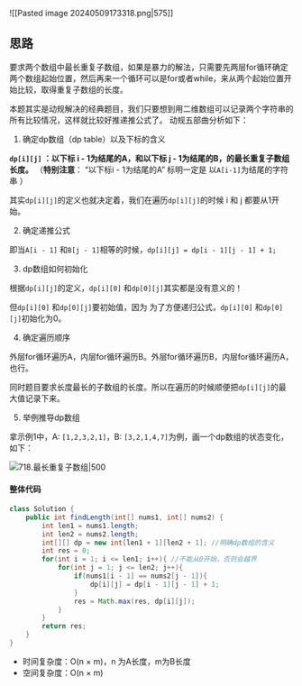 ![[Pasted image 20240509173318.png|575]]

## 思路

要求两个数组中最长重复子数组，如果是暴力的解法，只需要先两层for循环确定两个数组起始位置，然后再来一个循环可以是for或者while，来从两个起始位置开始比较，取得重复子数组的长度。

本题其实是动规解决的经典题目，我们只要想到用二维数组可以记录两个字符串的所有比较情况，这样就比较好推递推公式了。 动规五部曲分析如下：

1. 确定dp数组（dp table）以及下标的含义

**`dp[i][j]` ：以下标 i - 1为结尾的A，和以下标 j - 1为结尾的B，的最长重复子数组长度。** （**特别注意**： “以下标i - 1为结尾的A” 标明一定是 以`A[i-1]`为结尾的字符串 ）

其实`dp[i][j]`的定义也就决定着，我们在遍历`dp[i][j]`的时候 i 和 j 都要从1开始。

2. 确定递推公式

即当`A[i - 1]` 和`B[j - 1]`相等的时候，`dp[i][j] = dp[i - 1][j - 1] + 1;`

3. dp数组如何初始化

根据`dp[i][j]`的定义，`dp[i][0]` 和`dp[0][j]`其实都是没有意义的！

但`dp[i][0]` 和`dp[0][j]`要初始值，因为 为了方便递归公式，`dp[i][0]` 和`dp[0][j]`初始化为0。

4. 确定遍历顺序

外层for循环遍历A，内层for循环遍历B。外层for循环遍历B，内层for循环遍历A，也行。

同时题目要求长度最长的子数组的长度。所以在遍历的时候顺便把`dp[i][j]`的最大值记录下来。

5. 举例推导dp数组

拿示例1中，A: `[1,2,3,2,1]`，B: `[3,2,1,4,7]`为例，画一个dp数组的状态变化，如下：

![718.最长重复子数组|500](https://code-thinking-1253855093.file.myqcloud.com/pics/2021011215282060.jpg)

#### 整体代码

```java
class Solution {
    public int findLength(int[] nums1, int[] nums2) {
        int len1 = nums1.length;
        int len2 = nums2.length;
        int[][] dp = new int[len1 + 1][len2 + 1]; //明确dp数组的含义
        int res = 0;
        for(int i = 1; i <= len1; i++){ //不能从0开始，否则会越界
            for(int j = 1; j <= len2; j++){
                if(nums1[i - 1] == nums2[j - 1]){
                    dp[i][j] = dp[i - 1][j - 1] + 1;
                }
                res = Math.max(res, dp[i][j]);
            }
        }
        return res;
    }
}
```

- 时间复杂度：O(n × m)，n 为A长度，m为B长度
- 空间复杂度：O(n × m)